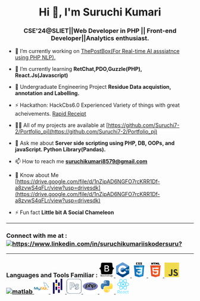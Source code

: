 <h1 align="center">Hi 👋, I'm Suruchi Kumari</h1>
<h3 align="center">CSE'24@SLIET||Web Developer in PHP || Front-end Developer||Analytics enthusiast.</h3>

- 🔭 I’m currently working on [ThePostBox(For Real-time AI asssiatnce using PHP NLP).](https://github.com/Suruchi7-2/ThePostBox/)

- 🌱 I’m currently learning **RetChat,PDO,Guzzle(PHP), React.Js(Javascript)**

- 👯 Undergraduate Engineering Project **Residue Data acquistion, annotation and Labelling.**

- ⚡  Hackathon: HackCbs6.0 Experienced Variety of things with great acheivements. [Rapid Receipt](https://devfolio.co/projects/rapidreceipt-4cc3)

- 👨‍💻 All of my projects are available at [https://github.com/Suruchi7-2/Portfolio_pj](https://github.com/Suruchi7-2/Portfolio_pj)

- 💬 Ask me about **Server side scripting using PHP, DB, OOPs,  and javaScript. Python Library(Pandas).**

- 📫 How to reach me **suruchikumari8579@gmail.com**

- 📄 Know about Me [https://drive.google.com/file/d/1nZjpAD6NGFO7rcKRR1Df-a8zvwS4qFLr/view?usp=drivesdk](https://drive.google.com/file/d/1nZjpAD6NGFO7rcKRR1Df-a8zvwS4qFLr/view?usp=drivesdk)

- ⚡ Fun fact **Little bit A Social Chameleon**

<bold><hr></bold>
<h3 align="left">Connect with me at :  <a href="https://linkedin.com/in/https://www.linkedin.com/in/suruchikumariiskodersuru?" target="blank"><img align="center" src="https://raw.githubusercontent.com/rahuldkjain/github-profile-readme-generator/master/src/images/icons/Social/linked-in-alt.svg" alt="https://www.linkedin.com/in/suruchikumariiskodersuru?" height="30" width="40" /></a>
</h3>

<bold><hr></bold>


<h3 align="left">Languages and Tools Familiar :   <a href="https://getbootstrap.com" target="_blank" rel="noreferrer"> <img src="https://raw.githubusercontent.com/devicons/devicon/master/icons/bootstrap/bootstrap-plain-wordmark.svg" alt="bootstrap" width="40" height="40"/> </a> <a href="https://www.w3schools.com/cpp/" target="_blank" rel="noreferrer"> <img src="https://raw.githubusercontent.com/devicons/devicon/master/icons/cplusplus/cplusplus-original.svg" alt="cplusplus" width="40" height="40"/> </a> <a href="https://www.w3schools.com/css/" target="_blank" rel="noreferrer"> <img src="https://raw.githubusercontent.com/devicons/devicon/master/icons/css3/css3-original-wordmark.svg" alt="css3" width="40" height="40"/> </a> <a href="https://www.w3.org/html/" target="_blank" rel="noreferrer"> <img src="https://raw.githubusercontent.com/devicons/devicon/master/icons/html5/html5-original-wordmark.svg" alt="html5" width="40" height="40"/> </a> <a href="https://developer.mozilla.org/en-US/docs/Web/JavaScript" target="_blank" rel="noreferrer"> <img src="https://raw.githubusercontent.com/devicons/devicon/master/icons/javascript/javascript-original.svg" alt="javascript" width="40" height="40"/> </a> <a href="https://www.mathworks.com/" target="_blank" rel="noreferrer"> <img src="https://upload.wikimedia.org/wikipedia/commons/2/21/Matlab_Logo.png" alt="matlab" width="40" height="40"/> </a> <a href="https://www.mysql.com/" target="_blank" rel="noreferrer"> <img src="https://raw.githubusercontent.com/devicons/devicon/master/icons/mysql/mysql-original-wordmark.svg" alt="mysql" width="40" height="40"/> </a> <a href="https://pandas.pydata.org/" target="_blank" rel="noreferrer"> <img src="https://raw.githubusercontent.com/devicons/devicon/2ae2a900d2f041da66e950e4d48052658d850630/icons/pandas/pandas-original.svg" alt="pandas" width="40" height="40"/> </a> <a href="https://www.photoshop.com/en" target="_blank" rel="noreferrer"> <img src="https://raw.githubusercontent.com/devicons/devicon/master/icons/photoshop/photoshop-line.svg" alt="photoshop" width="40" height="40"/> </a> <a href="https://www.php.net" target="_blank" rel="noreferrer"> <img src="https://raw.githubusercontent.com/devicons/devicon/master/icons/php/php-original.svg" alt="php" width="40" height="40"/> </a> <a href="https://www.python.org" target="_blank" rel="noreferrer"> <img src="https://raw.githubusercontent.com/devicons/devicon/master/icons/python/python-original.svg" alt="python" width="40" height="40"/> </a> <a href="https://reactjs.org/" target="_blank" rel="noreferrer"> <img src="https://raw.githubusercontent.com/devicons/devicon/master/icons/react/react-original-wordmark.svg" alt="react" width="40" height="40"/> </a> </h3>
<p align="left"></p>

